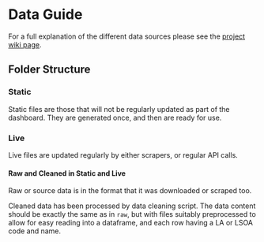 # Data Guide

For a full explanation of the different data sources please see the [project wiki page](https://github.com/DynamicGenetics/Covid-Communities-Map/wiki).  

## Folder Structure

### Static
Static files are those that will not be regularly updated as part of the dashboard. They are generated once, and then are ready for use.  

### Live
Live files are updated regularly by either scrapers, or regular API calls. 


#### Raw and Cleaned in Static and Live
Raw or source data is in the format that it was downloaded or scraped too. 

Cleaned data has been processed by data cleaning script. The data content should be exactly the same as in `raw`, but with files suitably preprocessed to allow for easy reading into a dataframe, and each row having a LA or LSOA code and name. 
